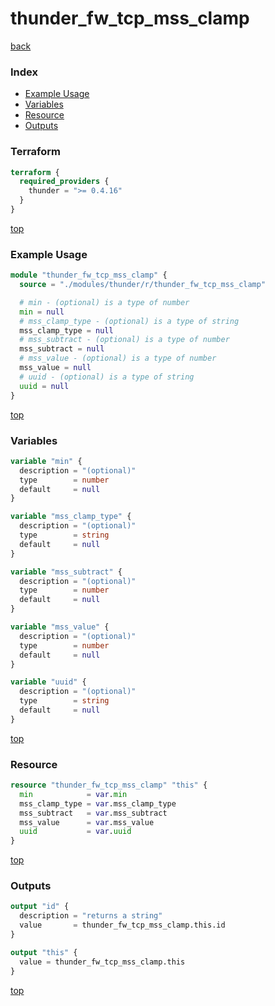 # thunder_fw_tcp_mss_clamp

[back](../thunder.md)

### Index

- [Example Usage](#example-usage)
- [Variables](#variables)
- [Resource](#resource)
- [Outputs](#outputs)

### Terraform

```terraform
terraform {
  required_providers {
    thunder = ">= 0.4.16"
  }
}
```

[top](#index)

### Example Usage

```terraform
module "thunder_fw_tcp_mss_clamp" {
  source = "./modules/thunder/r/thunder_fw_tcp_mss_clamp"

  # min - (optional) is a type of number
  min = null
  # mss_clamp_type - (optional) is a type of string
  mss_clamp_type = null
  # mss_subtract - (optional) is a type of number
  mss_subtract = null
  # mss_value - (optional) is a type of number
  mss_value = null
  # uuid - (optional) is a type of string
  uuid = null
}
```

[top](#index)

### Variables

```terraform
variable "min" {
  description = "(optional)"
  type        = number
  default     = null
}

variable "mss_clamp_type" {
  description = "(optional)"
  type        = string
  default     = null
}

variable "mss_subtract" {
  description = "(optional)"
  type        = number
  default     = null
}

variable "mss_value" {
  description = "(optional)"
  type        = number
  default     = null
}

variable "uuid" {
  description = "(optional)"
  type        = string
  default     = null
}
```

[top](#index)

### Resource

```terraform
resource "thunder_fw_tcp_mss_clamp" "this" {
  min            = var.min
  mss_clamp_type = var.mss_clamp_type
  mss_subtract   = var.mss_subtract
  mss_value      = var.mss_value
  uuid           = var.uuid
}
```

[top](#index)

### Outputs

```terraform
output "id" {
  description = "returns a string"
  value       = thunder_fw_tcp_mss_clamp.this.id
}

output "this" {
  value = thunder_fw_tcp_mss_clamp.this
}
```

[top](#index)